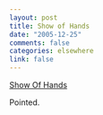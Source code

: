 ```yaml
--- 
layout: post
title: Show of Hands
date: "2005-12-25"
comments: false
categories: elsewhere
link: false
---
```

<a href="http://www.harpers.org/art/cartoons/mrfish/ShowOfHands_526x381.jpg" title="Show of Hands">Show Of Hands</a>

Pointed.

